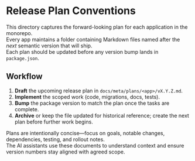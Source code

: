 # Release Plan Conventions

This directory captures the forward-looking plan for each application in the monorepo.  
Every app maintains a folder containing Markdown files named after the *next* semantic version that will ship.  
Each plan should be updated before any version bump lands in `package.json`.

## Workflow

1. **Draft** the upcoming release plan in `docs/meta/plans/<app>/vX.Y.Z.md`.  
2. **Implement** the scoped work (code, migrations, docs, tests).  
3. **Bump** the package version to match the plan once the tasks are complete.  
4. **Archive** or keep the file updated for historical reference; create the next plan before further work begins.

Plans are intentionally concise—focus on goals, notable changes, dependencies, testing, and rollout notes.  
The AI assistants use these documents to understand context and ensure version numbers stay aligned with agreed scope.

